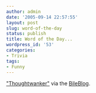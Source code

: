 ```yaml
---
author: admin
date: '2005-09-14 22:57:55'
layout: post
slug: word-of-the-day
status: publish
title: Word of the Day...
wordpress_id: '53'
categories:
- Trivia
tags:
- Funny
---
```


["Thoughtwanker"](http://jroller.com/page/fate?entry=the\_black\_art\_of\_good)
via the [BileBlog](http://jroller.com/page/fate).

